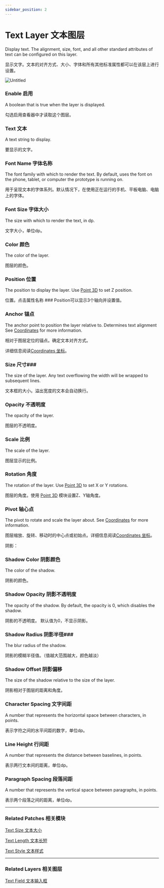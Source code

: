 ```yaml
---
sidebar_position: 2
---
```


# Text Layer 文本图层

Display text. The alignment, size, font, and all other standard attributes of text can be configured on this layer.

显示文字。文本的对齐方式、大小、字体和所有其他标准属性都可以在该层上进行设置。

![Untitled](https://s3.us-west-2.amazonaws.com/secure.notion-static.com/44e9dc04-9201-42a6-b83d-8138018aed00/Untitled.png?X-Amz-Algorithm=AWS4-HMAC-SHA256&X-Amz-Content-Sha256=UNSIGNED-PAYLOAD&X-Amz-Credential=AKIAT73L2G45EIPT3X45%2F20220602%2Fus-west-2%2Fs3%2Faws4_request&X-Amz-Date=20220602T185747Z&X-Amz-Expires=86400&X-Amz-Signature=d2a9b9b0af37210b532e8a080a539d26752117cd61256d0c89faf47117a84da5&X-Amz-SignedHeaders=host&response-content-disposition=filename%20%3D%22Untitled.png%22&x-id=GetObject)

### Enable 启用

A boolean that is true when the layer is displayed.

勾选启用查看器中才读取这个图层。

### Text 文本

A text string to display.

要显示的文字。

### Font Name 字体名称

The font family with which to render the text. By default, uses the font on the phone, tablet, or computer the prototype is running on.

用于呈现文本的字体系列。默认情况下，在使用正在运行的手机、平板电脑、电脑上的字体。

### Font Size 字体大小

The size with which to render the text, in dp.

文字大小，单位dp。

### Color 颜色

The color of the layer.

图层的颜色。

### Position 位置

The position to display the layer. Use [Point 3D](https://www.notion.so/Point-3D-6d2c3b3df3f74659ae0d647876ce3aa9) to set Z position.

位置。点击属性名称 ### Position可以显示3个轴向并设置值。

### Anchor 锚点

The anchor point to position the layer relative to. Determines text alignment See [Coordinates](https://origami.design/documentation/concepts/Coordinates.html) for more information.

相对于图层定位的锚点。确定文本对齐方式。

详细信息阅读[Coordinates 坐标](https://www.notion.so/Coordinates-bd835085db7c48e49e00a66e5e44caf2)。

### Size 尺寸### 

The size of the layer. Any text overflowing the width will be wrapped to subsequent lines.

文本框的大小。溢出宽度的文本会自动换行。

### Opacity 不透明度

The opacity of the layer.

图层的不透明度。

### Scale 比例

The scale of the layer.

图层显示的比例。

### Rotation 角度

The rotation of the layer. Use [Point 3D](https://origami.design/documentation/patches/builtin.point3D.html) to set X or Y rotations.

图层的角度。使用 [Point 3D](https://www.notion.so/Point-3D-6d2c3b3df3f74659ae0d647876ce3aa9) 模块设置Z、Y轴角度。

### Pivot 轴心点

The pivot to rotate and scale the layer about. See [Coordinates](https://origami.design/documentation/concepts/Coordinates.html) for more information.

图层缩放、旋转、移动时的中心点或初始点。详细信息阅读[Coordinates 坐标](https://www.notion.so/Coordinates-bd835085db7c48e49e00a66e5e44caf2)。

阴影：

### Shadow Color 阴影颜色

The color of the shadow.

阴影的颜色。

### Shadow Opacity 阴影不透明度

The opacity of the shadow. By default, the opacity is 0, which disables the shadow.

阴影的不透明度。 默认值为0，不显示阴影。

### Shadow Radius 阴影半径### 

The blur radius of the shadow.

阴影的模糊半径值。（值越大范围越大，颜色越淡）

### Shadow Offset 阴影偏移

The size of the shadow relative to the size of the layer.

阴影相对于图层的距离和角度。

### Character Spacing 文字间距

A number that represents the horizontal space between characters, in points.

表示字符之间的水平间距的数字，单位dp。

### Line Height 行间距

A number that represents the distance between baselines, in points.

表示两行文本间的距离，单位dp。

### Paragraph Spacing 段落间距

A number that represents the vertical space between paragraphs, in points.

表示两个段落之间的距离，单位dp。

------

### Related Patches 相关模块

[Text Size 文本大小](https://www.notion.so/Text-Size-72cf71974e544a7f9b2fc9fb5de9143e)

[Text Length 文本长短](https://www.notion.so/Text-Length-4f520beee1fd463aa41737d2afd76ae2)

[Text Style 文本样式](https://www.notion.so/Text-Style-971a1442321d4e04a09ba0219f755ef6)

------

### Related Layers 相关图层

[Text Field 文本输入框](./Text%20Field.md)
